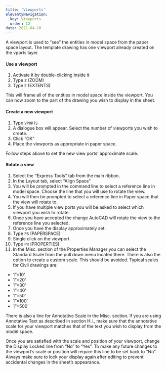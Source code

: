 ```yaml
---
title: 'Viewports'
eleventyNavigation:
  key: Viewports
  order: 12
date: 2021-04-10
---
```

A viewport is used to “see” the entities in model space from the paper space layout. The template drawing has one viewport already created on the vports layer.

#### Use a viewport

1. Activate it by double-clicking inside it
2. Type `Z` (ZOOM)
3. Type `E` (EXTENTS)

This will frame all of the entities in model space inside the viewport. You can now zoom to the part of the drawing you wish to display in the sheet.

#### Create a new viewport

1. Type `VPORTS`
2. A dialogue box will appear. Select the number of viewports you wish to create.
3. Click “OK”
4. Place the viewports as appropriate in paper space.

Follow steps above to set the new view ports’ approximate scale.

#### Rotate a view

1. Select the “Express Tools” tab from the main ribbon.
2. In the Layout tab, select “Align Space”
3. You will be prompted in the command line to select a reference line in model space. Choose the line that you will use to rotate the view.
4. You will then be prompted to select a reference line in Paper space that the view will rotate to.
5. If you have multiple view ports you will be asked to select which viewport you wish to rotate.
6. Once you have accepted the change AutoCAD will rotate the view to the reference line you selected.
7. Once you have the display approximately set:
8. Type `PS` (PAPERSPACE)
9. Single click on the viewport.
10. Type `PR` (PROPERTIES)
11. In the Misc. section of the Properties Manager you can select the Standard Scale from the pull down menu located there. There is also the option to create a custom scale. This should be avoided. Typical scales for Civil drawings are:

- 1”=10’
- 1”=20’
- 1”=30’
- 1”=40’
- 1”=50’
- 1”=100’
- 1”=500’

There is also a line for Annotative Scale in the Misc. section. If you are using Annotative Text as described in section H.i., make sure that the annotative scale for your viewport matches that of the text you wish to display from the model space.

Once you are satisfied with the scale and position of your viewport, change the Display Locked line from “No” to “Yes”. To make any future changes to the viewport’s scale or position will require this line to be set back to “No”. Always make sure to lock your display again after editing to prevent accidental changes in the sheet’s appearance.
